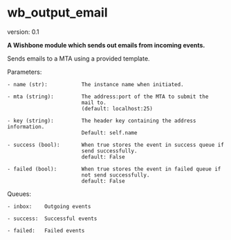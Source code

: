 wb_output_email
===============

version: 0.1

**A Wishbone module which sends out emails from incoming events.**

Sends emails to a MTA using a provided template.

Parameters:

    - name (str):           The instance name when initiated.

    - mta (string):         The address:port of the MTA to submit the
                            mail to.
                            (default: localhost:25)

    - key (string):         The header key containing the address information.
                            Default: self.name

    - success (bool):       When true stores the event in success queue if
                            send successfully.
                            default: False

    - failed (bool):        When true stores the event in failed queue if
                            not send successfully.
                            default: False


Queues:

    - inbox:    Outgoing events

    - success:  Successful events

    - failed:   Failed events
